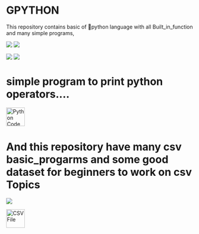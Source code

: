 # GPYTHON

This repository contains basic of 🐍python language with all Built_in_function and many simple programs, 

[![](https://img.shields.io/badge/List%20Function-Methods-svg)]()   [![](https://img.shields.io/badge/Tuple--Function-Methods-red)]()

[![](https://img.shields.io/badge/Set--Function-Methods-yellow)]()  [![](https://img.shields.io/badge/Dictionary--Function-Methods-cyan)]()

# simple program to print python operators....

<!-- Python Code -->
<img src="https://img.icons8.com/color/48/000000/python.png" alt="Python Code" width="50" height="50"/>


# And this repository have many csv basic_progarms and some good dataset for beginners to work on csv Topics

[![](https://img.shields.io/badge/-CSV%20__Projects%20-magenta)]()

<!-- CSV File -->
<img src="https://img.icons8.com/color/48/000000/csv.png" alt="CSV File" width="50" height="50"/>



<!DOCTYPE html>
<html lang="en">
<head>
    <meta charset="UTF-8">
    <meta name="viewport" content="width=device-width, initial-scale=1.0">
    <link rel="stylesheet" href="https://cdnjs.cloudflare.com/ajax/libs/octicons/14.1.0/octicons.min.css">
    <title>Git and GitHub Icons</title>
</head>
<body>

   
